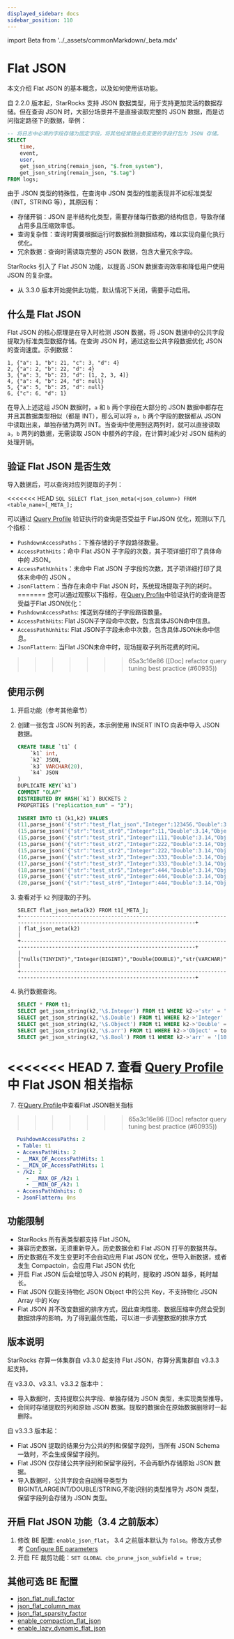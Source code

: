 ```yaml
---
displayed_sidebar: docs
sidebar_position: 110
---
```


import Beta from '../_assets/commonMarkdown/_beta.mdx'

# Flat JSON

<Beta />

本文介绍 Flat JSON 的基本概念，以及如何使用该功能。

自 2.2.0 版本起，StarRocks 支持 JSON 数据类型，用于支持更加灵活的数据存储。但在查询 JSON 时，大部分场景并不是直接读取完整的 JSON 数据，而是访问指定路径下的数据，举例：

```SQL
-- 将日志中必填的字段存储为固定字段，将其他经常随业务变更的字段打包为 JSON 存储。
SELECT
    time,
    event,
    user,
    get_json_string(remain_json, "$.from_system"),
    get_json_string(remain_json, "$.tag")
FROM logs;
```

由于 JSON 类型的特殊性，在查询中 JSON 类型的性能表现并不如标准类型（INT，STRING 等），其原因有：
- 存储开销：JSON 是半结构化类型，需要存储每行数据的结构信息，导致存储占用多且压缩效率低。
- 查询复杂性：查询时需要根据运行时数据检测数据结构，难以实现向量化执行优化。
- 冗余数据：查询时需读取完整的 JSON 数据，包含大量冗余字段。


StarRocks 引入了 Flat JSON 功能，以提高 JSON 数据查询效率和降低用户使用 JSON 的复杂度。
- 从 3.3.0 版本开始提供此功能，默认情况下关闭，需要手动启用。

## 什么是 Flat JSON

Flat JSON 的核心原理是在导入时检测 JSON 数据，将 JSON 数据中的公共字段提取为标准类型数据存储。在查询 JSON 时，通过这些公共字段数据优化 JSON 的查询速度。示例数据：

```Plaintext
1, {"a": 1, "b": 21, "c": 3, "d": 4}
2, {"a": 2, "b": 22, "d": 4}
3, {"a": 3, "b": 23, "d": [1, 2, 3, 4]}
4, {"a": 4, "b": 24, "d": null}
5, {"a": 5, "b": 25, "d": null}
6, {"c": 6, "d": 1}
```

在导入上述这组 JSON 数据时，`a` 和 `b` 两个字段在大部分的 JSON 数据中都存在并且其数据类型相似（都是 INT），那么可以将 `a`，`b` 两个字段的数据都从 JSON 中读取出来，单独存储为两列 INT。当查询中使用到这两列时，就可以直接读取 `a`，`b` 两列的数据，无需读取 JSON 中额外的字段，在计算时减少对 JSON 结构的处理开销。


## 验证 Flat JSON 是否生效

导入数据后，可以查询对应列提取的子列：

<<<<<<< HEAD
    ```SQL
    SELECT flat_json_meta(<json_column>)
    FROM <table_name>[_META_];
    ```


可以通过 [Query Profile](../administration/query_profile_overview.md) 验证执行的查询是否受益于 FlatJSON 优化，观测以下几个指标：
  - `PushdownAccessPaths`：下推存储的子字段路径数量。
  - `AccessPathHits`：命中 Flat JSON 子字段的次数，其子项详细打印了具体命中的 JSON。
  - `AccessPathUnhits`：未命中 Flat JSON 子字段的次数，其子项详细打印了具体未命中的 JSON 。
  - `JsonFlattern`：当存在未命中 Flat JSON 时，系统现场提取子列的耗时。
=======
您可以通过观察以下指标，在[Query Profile](../best_practices/query_tuning/query_profile_overview.md)中验证执行的查询是否受益于Flat JSON优化：
- `PushdownAccessPaths`: 推送到存储的子字段路径数量。
- `AccessPathHits`: Flat JSON子字段命中次数，包含具体JSON命中信息。
- `AccessPathUnhits`: Flat JSON子字段未命中次数，包含具体JSON未命中信息。
- `JsonFlattern`: 当Flat JSON未命中时，现场提取子列所花费的时间。
>>>>>>> 65a3c16e86 ([Doc] refactor query tuning best practice (#60935))

## 使用示例

1. 开启功能（参考其他章节）
2. 创建一张包含 JSON 列的表，本示例使用 INSERT INTO 向表中导入 JSON 数据。

   ```SQL
   CREATE TABLE `t1` (
       `k1` int,
       `k2` JSON,
       `k3` VARCHAR(20),
       `k4` JSON
   )             
   DUPLICATE KEY(`k1`)
   COMMENT "OLAP"
   DISTRIBUTED BY HASH(`k1`) BUCKETS 2
   PROPERTIES ("replication_num" = "3");
      
   INSERT INTO t1 (k1,k2) VALUES
   (11,parse_json('{"str":"test_flat_json","Integer":123456,"Double":3.14158,"Object":{"c":"d"},"arr":[10,20,30],"Bool":false,"null":null}')),
   (15,parse_json('{"str":"test_str0","Integer":11,"Double":3.14,"Object":{"a":"b"},"arr":[1,2,3],"Bool":true,"null":null}')),
   (15,parse_json('{"str":"test_str1","Integer":111,"Double":3.14,"Object":{"a":"b"},"arr":[1,2,3],"Bool":true,"null":null}')),
   (15,parse_json('{"str":"test_str2","Integer":222,"Double":3.14,"Object":{"a":"b"},"arr":[1,2,3],"Bool":true,"null":null}')),
   (15,parse_json('{"str":"test_str2","Integer":222,"Double":3.14,"Object":{"a":"b"},"arr":[1,2,3],"Bool":true,"null":null}')),
   (16,parse_json('{"str":"test_str3","Integer":333,"Double":3.14,"Object":{"a":"b"},"arr":[1,2,3],"Bool":true,"null":null}')),
   (17,parse_json('{"str":"test_str3","Integer":333,"Double":3.14,"Object":{"a":"b"},"arr":[1,2,3],"Bool":true,"null":null}')),
   (18,parse_json('{"str":"test_str5","Integer":444,"Double":3.14,"Object":{"a":"b"},"arr":[1,2,3],"Bool":true,"null":null}')),
   (19,parse_json('{"str":"test_str6","Integer":444,"Double":3.14,"Object":{"a":"b"},"arr":[1,2,3],"Bool":true,"null":null}')),
   (20,parse_json('{"str":"test_str6","Integer":444,"Double":3.14,"Object":{"a":"b"},"arr":[1,2,3],"Bool":true,"null":null}'));
   ```

3. 查看对于 `k2` 列提取的子列。

   ```Plaintext
   SELECT flat_json_meta(k2) FROM t1[_META_];
   +---------------------------------------------------------------------------------------------------------------------------+
   | flat_json_meta(k2)                                                                                                        |
   +---------------------------------------------------------------------------------------------------------------------------+
   | ["nulls(TINYINT)","Integer(BIGINT)","Double(DOUBLE)","str(VARCHAR)","Bool(JSON)","Object(JSON)","arr(JSON)","null(JSON)"] |
   +---------------------------------------------------------------------------------------------------------------------------+
   ```

5. 执行数据查询。

   ```SQL
   SELECT * FROM t1;
   SELECT get_json_string(k2,'\$.Integer') FROM t1 WHERE k2->'str' = 'test_flat_json';
   SELECT get_json_string(k2,'\$.Double') FROM t1 WHERE k2->'Integer' = 123456;
   SELECT get_json_string(k2,'\$.Object') FROM t1 WHERE k2->'Double' = 3.14158;
   SELECT get_json_string(k2,'\$.arr') FROM t1 WHERE k2->'Object' = to_json(map{'c':'d'});
   SELECT get_json_string(k2,'\$.Bool') FROM t1 WHERE k2->'arr' = '[10,20,30]';
   ```

<<<<<<< HEAD
7. 查看 [Query Profile](../administration/query_profile_overview.md) 中 Flat JSON 相关指标
=======
7. 在[Query Profile](../best_practices/query_tuning/query_profile_overview.md)中查看Flat JSON相关指标
>>>>>>> 65a3c16e86 ([Doc] refactor query tuning best practice (#60935))
   ```yaml
      PushdownAccessPaths: 2
      - Table: t1
      - AccessPathHits: 2
      - __MAX_OF_AccessPathHits: 1
      - __MIN_OF_AccessPathHits: 1
      - /k2: 2
         - __MAX_OF_/k2: 1
         - __MIN_OF_/k2: 1
      - AccessPathUnhits: 0
      - JsonFlattern: 0ns
   ```
   
## 功能限制

- StarRocks 所有表类型都支持 Flat JSON。
- 兼容历史数据，无须重新导入。历史数据会和 Flat JSON 打平的数据共存。
- 历史数据在不发生变更时不会自动应用 Flat JSON 优化，但导入新数据，或者发生 Compactoin，会应用 Flat JSON 优化
- 开启 Flat JSON 后会增加导入 JSON 的耗时，提取的 JSON 越多，耗时越长。
- Flat JSON 仅能支持物化 JSON Object 中的公共 Key，不支持物化 JSON Array 中的 Key
- Flat JSON 并不改变数据的排序方式，因此查询性能、数据压缩率仍然会受到数据排序的影响，为了得到最优性能，可以进一步调整数据的排序方式 


## 版本说明

StarRocks 存算一体集群自 v3.3.0 起支持 Flat JSON，存算分离集群自 v3.3.3 起支持。

在 v3.3.0、v3.3.1、v3.3.2 版本中：
- 导入数据时，支持提取公共字段、单独存储为 JSON 类型，未实现类型推导。
- 会同时存储提取的列和原始 JSON 数据。提取的数据会在原始数据删除时一起删除。

自 v3.3.3 版本起：
- Flat JSON 提取的结果分为公共的列和保留字段列，当所有 JSON Schema 一致时，不会生成保留字段列。
- Flat JSON 仅存储公共字段列和保留字段列，不会再额外存储原始 JSON 数据。
- 导入数据时，公共字段会自动推导类型为 BIGINT/LARGEINT/DOUBLE/STRING,不能识别的类型推导为 JSON 类型，保留字段列会存储为 JSON 类型。

## 开启 Flat JSON 功能（3.4 之前版本）

1. 修改 BE 配置: `enable_json_flat`， 3.4 之前版本默认为 `false`。修改方式参考
[Configure BE parameters](../administration/management/BE_configuration.md#configure-be-parameters)
2. 开启 FE 裁剪功能：`SET GLOBAL cbo_prune_json_subfield = true;`

## 其他可选 BE 配置

- [json_flat_null_factor](../administration/management/BE_configuration.md#json_flat_null_factor)
- [json_flat_column_max](../administration/management/BE_configuration.md#json_flat_column_max)
- [json_flat_sparsity_factor](../administration/management/BE_configuration.md#json_flat_sparsity_factor)
- [enable_compaction_flat_json](../administration/management/BE_configuration.md#enable_compaction_flat_json)
- [enable_lazy_dynamic_flat_json](../administration/management/BE_configuration.md#enable_lazy_dynamic_flat_json)
